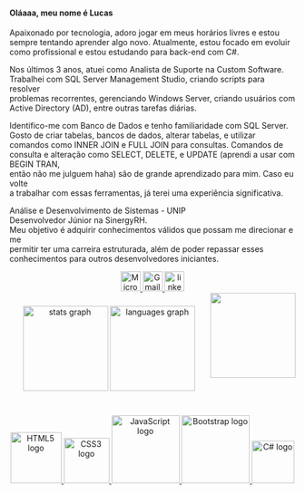 <h4>Oláaaa, meu nome é Lucas</h4>
  <p>Apaixonado por tecnologia, adoro jogar em meus horários livres e estou <br>
	  sempre tentando aprender algo novo. Atualmente, estou focado em evoluir <br>
	  como profissional e estou estudando para back-end com C#.</p>
  
  <p>Nos últimos 3 anos, atuei como Analista de Suporte na Custom Software. <br>
	  Trabalhei com SQL Server Management Studio, criando scripts para resolver <br>
	  problemas recorrentes, gerenciando Windows Server, criando usuários com <br>
	  Active Directory (AD), entre outras tarefas diárias.</p>
  
  <p>Identifico-me com Banco de Dados e tenho familiaridade com SQL Server. <br>
	  Gosto de criar tabelas, bancos de dados, alterar tabelas, e utilizar <br>
	  comandos como INNER JOIN e FULL JOIN para consultas. Comandos de <br>
	  consulta e alteração como SELECT, DELETE, e UPDATE (aprendi a usar com BEGIN TRAN, <br>
	  então não me julguem haha) são de grande aprendizado para mim. Caso eu volte <br>
	  a trabalhar com essas ferramentas, já terei uma experiência significativa.</p>
  
  <p>Análise e Desenvolvimento de Sistemas - UNIP 
     <br>Desenvolvedor Júnior na SinergyRH.
     <br>Meu objetivo é adquirir conhecimentos válidos que possam me direcionar e me <br>
	  permitir ter uma carreira estruturada, além de poder repassar esses <br>
	  conhecimentos para outros desenvolvedores iniciantes.</p>


<div align="center">
  <a href="mailto:lukas537@hotmail.com" target="_blank" rel="noopener noreferrer">
        <img src="https://img.shields.io/static/v1?message=Outlook&logo=microsoft-outlook&label=&color=0078D4&logoColor=white&labelColor=&style=plastic" height="35" alt="Microsoft Outlook logo">
	          </a>
	  <a href="https://mail.google.com" target="_blank" rel="noopener noreferrer">
            <img src="https://img.shields.io/static/v1?message=Gmail&logo=gmail&label=&color=D14836&logoColor=white&labelColor=&style=plastic" height="35" alt="Gmail logo">
  	            </a>
  	  <a href="https://www.linkedin.com/in/lucasazevedo23/" target="_blank">
                <img src="https://img.shields.io/static/v1?message=LinkedIn&logo=linkedin&label=&color=0077B5&logoColor=white&labelColor=&style=plastic" height="35" alt="linkedin logo"  />
 	                  </a>
</div>



<img align="right" height="150" src="https://i.pinimg.com/originals/e4/17/b7/e417b70bdefe786700e4a89baee03fe9.gif"/>




###

<div align="center">
  <img src="https://github-readme-stats.vercel.app/api?username=luczevz&hide_title=false&hide_rank=false&show_icons=true&include_all_commits=true&count_private=true&disable_animations=false&theme=react&locale=en&hide_border=false" height="150" alt="stats graph"  />
  <img src="https://github-readme-stats.vercel.app/api/top-langs?username=luczevz&locale=en&hide_title=false&layout=compact&card_width=320&langs_count=5&theme=react&hide_border=false" height="150" alt="languages graph"  />
</div>

###

<br clear="both">

<div align="center">
  
<!-- ICONE HTML -->
  <a href="https://www.w3.org/html/" target="_blank" rel="noopener noreferrer">
    <img src="https://img.shields.io/badge/HTML5-E34F26?style=plastic&logo=html5&logoColor=white" width="90" alt="HTML5 logo">
  </a>

<!-- ICONE CSS -->
  <a href="https://developer.mozilla.org/en-US/docs/Web/CSS" target="_blank" rel="noopener noreferrer">
    <img src="https://img.shields.io/badge/CSS3-1572B6?style=plastic&logo=css3&logoColor=white" width="80" alt="CSS3 logo">
  </a>

<!-- ICONE JavaScript -->
  <a href="https://developer.mozilla.org/en-US/docs/Web/JavaScript" target="_blank" rel="noopener noreferrer">
    <img src="https://img.shields.io/badge/JavaScript-323330?style=plastic&logo=javascript&logoColor=F7DF1E" width="120" alt="JavaScript logo">
  </a>

<!-- ICONE BOOTSTRAP -->
  <a href="https://getbootstrap.com/" target="_blank" rel="noopener noreferrer">
    <img src="https://img.shields.io/badge/Bootstrap-563D7C?style=plastic&logo=bootstrap&logoColor=white" width="120" alt="Bootstrap logo">
  </a>

<!-- ICONE CSHARP-->
  <a href="https://learn.microsoft.com/en-us/dotnet/csharp/" target="_blank" rel="noopener noreferrer">
    <img src="https://img.shields.io/badge/Csharp-6DB33F?style=plastic&logo=csharp&logoColor=white" width="75" alt="C# logo">
  </a>

  
</div>


###

